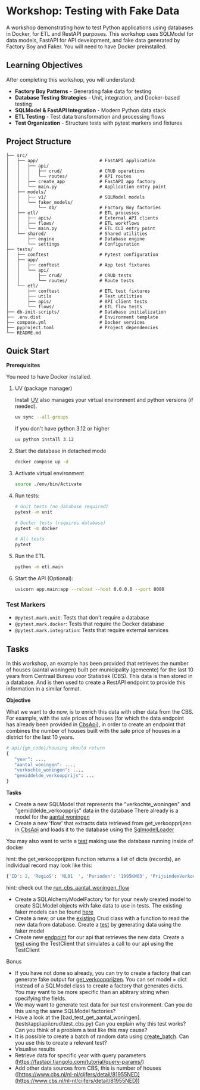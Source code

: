 # Workshop: Testing with Fake Data

A workshop demonstrating how to test Python applications using databases in Docker, for ETL and RestAPI purposes. This workshop uses SQLModel for data models, FastAPI for API development, and fake data generated by Factory Boy and Faker. You will need to have Docker preinstalled.

## Learning Objectives

After completing this workshop, you will understand:

- **Factory Boy Patterns** - Generating fake data for testing
- **Database Testing Strategies** - Unit, integration, and Docker-based testing
- **SQLModel & FastAPI Integration** - Modern Python data stack
- **ETL Testing** - Test data transformation and processing flows
- **Test Organization** - Structure tests with pytest markers and fixtures

## Project Structure

```
├── src/
│   ├── app/                       # FastAPI application
│   │   ├── api/
│   │   │   ├── crud/              # CRUD operations
│   │   │   └── routes/            # API routes
│   │   ├── create_app             # FastAPI app factory
│   │   └── main.py                # Application entry point
│   ├── models/
│   │   ├── v1/                    # SQLModel models
│   │   └── faker_models/
│   │       └── db/                # Factory Boy factories
│   ├── etl/                       # ETL processes
│   │   ├── apis/                  # External API clients
│   │   ├── flows/                 # ETL workflows
│   │   └── main.py                # ETL CLI entry point
│   └── shared/                    # Shared utilities
│       ├── engine                 # Database engine
│       └── settings               # Configuration
├── tests/
│   ├── conftest                   # Pytest configuration
│   ├── app/
│   │   ├── conftest               # App test fixtures
│   │   └── api/
│   │       ├── crud/              # CRUD tests
│   │       └── routes/            # Route tests
│   └── etl/
│       ├── conftest               # ETL test fixtures
│       ├── utils                  # Test utilities
│       ├── apis/                  # API client tests
│       └── flows/                 # ETL flow tests
├── db-init-scripts/               # Database initialization
├── .env.dist                      # Environment template
├── compose.yml                    # Docker services
├── pyproject.toml                 # Project dependencies
└── README.md
```

## Quick Start

**Prerequisites**

You need to have Docker installed.

1. UV (package manager)

    Install [UV](https://docs.astral.sh/uv/#installation) also manages your virtual environment and python versions (if needed).

    ```bash
    uv sync --all-groups
    ```

    If you don't have python 3.12 or higher
    ```bash
    uv python install 3.12
    ```

2. Start the database in detached mode

    ```bash
    docker compose up -d
    ```

3. Activate virtual environment

   ```bash
   source ./env/bin/Activate
   ```

4. Run tests:
   ```bash
   # Unit tests (no database required)
   pytest -m unit

   # Docker tests (requires database)
   pytest -m docker

   # All tests
   pytest
   ```

5. Run the ETL
   ```bash
   python -m etl.main
   ```

6. Start the API (Optional):
   ```bash
   uvicorn app.main:app --reload --host 0.0.0.0 --port 8080
   ```

### Test Markers
- `@pytest.mark.unit`: Tests that don't require a database
- `@pytest.mark.docker`: Tests that require the Docker database
- `@pytest.mark.integration`: Tests that require external services


## Tasks

In this workshop, an example has been provided that retrieves the number of houses (aantal woningen) built per municipality (gemeente) for the last 10 years from Centraal Bureau voor Statistiek (CBS). This data is then stored in a database. And is then used to create a RestAPI endpoint to provide this information in a similar format.

**Objective**

What we want to do now, is to enrich this data with other data from the CBS. For example, with the sale prices of houses (for which the data endpoint has already been provided in [CbsApi](src\etl\apis\cbs.py)), in order to create an endpoint that combines the number of houses built with the sale price of houses in a district for the last 10 years.

```python
# api/{gm_code}/housing should return
{
   "year": ...,
   "aantal_woningen": ...,
   "verkochte_woningen": ...,
   "gemiddelde_verkoopprijs": ...
}
```
**Tasks**

- Create a new SQLModel that represents the "verkochte_woningen" and "gemiddelde_verkoopprijs" data in the database 
There already is a model for the [aantal woningen](src/models/v1/cbs_aantal_woningen.py)
- Create a new 'flow' that extracts data retrieved from get_verkoopprijzen in [CbsApi](src\etl\apis\cbs.py) and loads it to the database using the [SqlmodelLoader](src\etl\flows\base.py)

You may also want to write a [test](tests\etl\flows\test_cbs_aantal_woningen.py) making use the database running inside of docker

hint: the get_verkoopprijzen function returns a list of dicts (records), an individual record may look like this:
```python
{'ID': 2, 'RegioS': 'NL01  ', 'Perioden': '1995KW03', 'PrijsindexVerkoopprijzen_1': 30, 'OntwikkelingTOVVoorgaandePeriode_2': 2.3, 'OntwikkelingTOVEenJaarEerder_3': None, 'VerkochteWoningen_4': 40498, 'OntwikkelingTOVVoorgaandePeriode_5': 9.3, 'OntwikkelingTOVEenJaarEerder_6': None, 'GemiddeldeVerkoopprijs_7': 95819, 'TotaleWaardeVerkoopprijzen_8': 3880}
```

hint: check out the [run_cbs_aantal_woningen_flow](src\etl\flows\cbs_aantal_woningen.py)


- Create a SQLAlchemyModelFactory for for your newly created model to create SQLModel objects with fake data to use in tests. The existing faker models can be found 
[here](src\models\faker_models\db\fake_models.py)
- Create a new, or use the [existing](src\app\api\crud\cbs.py) Crud class with a function to read the new data from database. Create a [test](tests\app\api\crud\test_cbs.py) by generating data using the faker model
- Create new [endpoint](src\app\api\routes\cbs_aantal_woningen.py) for our api that retrieves the new data.
Create a [test](tests\app\api\routes\test_cbs.py) using the TestClient that simulates a call to our api using the TestClient

Bonus
- If you have not done so already, you can try to create a factory that can generate fake output for [get_verkoopprijzen](src\etl\apis\cbs.py). You can set model = dict instead of a SQLModel class to create a factory that generates dicts. You may want to be more specific than an abitrary string when specifying the fields.
- We may want to generate test data for our test environment. Can you do this using the same SQLModel factories?
- Have a look at the [bad_test_get_aantal_woningen].(tests\app\api\crud\test_cbs.py)
Can you explain why this test works?
Can you think of a problem a test like this may cause?
- It is possible to create a batch of random data using [create_batch](https://factoryboy.readthedocs.io/en/stable/reference.html#factory.Factory.create_batch). Can you use this to create a relevant test?
- Visualise results
- Retrieve data for specific year with query parameters (https://fastapi.tiangolo.com/tutorial/query-params/)
- Add other data sources from CBS, this is number of houses ([https://www.cbs.nl/nl-nl/cijfers/detail/81955NED](https://www.cbs.nl/nl-nl/cijfers/detail/81955NED))
